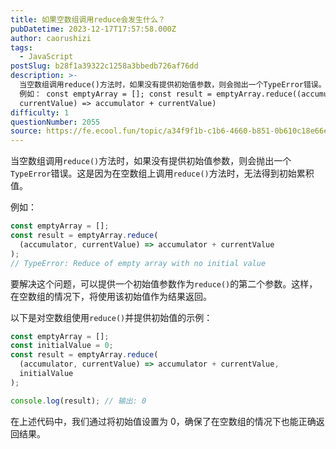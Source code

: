 ```yaml
---
title: 如果空数组调用reduce会发生什么？
pubDatetime: 2023-12-17T17:57:58.000Z
author: caorushizi
tags:
  - JavaScript
postSlug: b28f1a39322c1258a3bbedb726af76dd
description: >-
  当空数组调用reduce()方法时，如果没有提供初始值参数，则会抛出一个TypeError错误。这是因为在空数组上调用reduce()方法时，无法得到初始累积值。
  例如： const emptyArray = []; const result = emptyArray.reduce((accumulator,
  currentValue) => accumulator + currentValue)
difficulty: 1
questionNumber: 2055
source: https://fe.ecool.fun/topic/a34f9f1b-c1b6-4660-b851-0b610c18e66e
---
```


当空数组调用`reduce()`方法时，如果没有提供初始值参数，则会抛出一个`TypeError`错误。这是因为在空数组上调用`reduce()`方法时，无法得到初始累积值。

例如：

```javascript
const emptyArray = [];
const result = emptyArray.reduce(
  (accumulator, currentValue) => accumulator + currentValue
);
// TypeError: Reduce of empty array with no initial value
```

要解决这个问题，可以提供一个初始值参数作为`reduce()`的第二个参数。这样，在空数组的情况下，将使用该初始值作为结果返回。

以下是对空数组使用`reduce()`并提供初始值的示例：

```javascript
const emptyArray = [];
const initialValue = 0;
const result = emptyArray.reduce(
  (accumulator, currentValue) => accumulator + currentValue,
  initialValue
);

console.log(result); // 输出: 0
```

在上述代码中，我们通过将初始值设置为 0，确保了在空数组的情况下也能正确返回结果。
